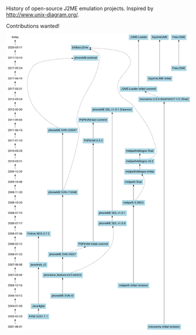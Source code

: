 History of open-source J2ME emulation projects. Inspired by http://www.unix-diagram.org/.

Contributions wanted!

![Timeline](_img/history.png)
